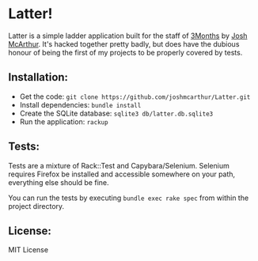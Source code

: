 Latter!
====

Latter is a simple ladder application built for the staff of [3Months](http://www.3months.com) by [Josh McArthur](http://twitter.com/sudojosh). It's hacked together pretty badly, but does have the dubious honour of being the first of my projects to be properly covered by tests.

Installation:
---

* Get the code: `git clone https://github.com/joshmcarthur/Latter.git`
* Install dependencies: `bundle install`
* Create the SQLite database: `sqlite3 db/latter.db.sqlite3`
* Run the application: `rackup`

Tests:
---

Tests are a mixture of Rack::Test and Capybara/Selenium. Selenium requires Firefox be installed and accessible somewhere on your path, everything else should be fine.

You can run the tests by executing `bundle exec rake spec` from within the project directory.

License:
---

MIT License
